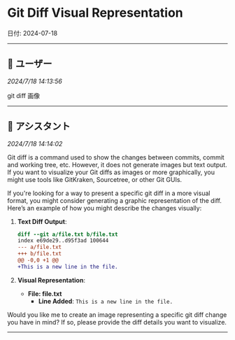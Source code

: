 # Git Diff Visual Representation

日付: 2024-07-18

---

## 👤 ユーザー
*2024/7/18 14:13:56*

git diff 画像

---

## 🤖 アシスタント
*2024/7/18 14:14:02*

Git diff is a command used to show the changes between commits, commit and working tree, etc. However, it does not generate images but text output. If you want to visualize your Git diffs as images or more graphically, you might use tools like GitKraken, Sourcetree, or other Git GUIs.

If you're looking for a way to present a specific git diff in a more visual format, you might consider generating a graphic representation of the diff. Here’s an example of how you might describe the changes visually:

1. **Text Diff Output**:
    ```diff
    diff --git a/file.txt b/file.txt
    index e69de29..d95f3ad 100644
    --- a/file.txt
    +++ b/file.txt
    @@ -0,0 +1 @@
    +This is a new line in the file.
    ```

2. **Visual Representation**:
   - **File: file.txt**
     - **Line Added**: `This is a new line in the file.`

Would you like me to create an image representing a specific git diff change you have in mind? If so, please provide the diff details you want to visualize.

---
